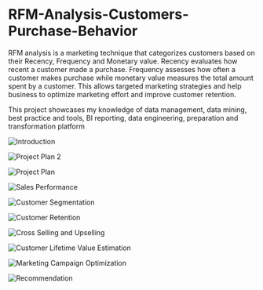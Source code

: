 # RFM-Analysis-Customers-Purchase-Behavior
RFM analysis is a marketing technique that categorizes customers based on their Recency, Frequency and Monetary value. Recency evaluates how recent a customer made a purchase. Frequency assesses how often a customer makes purchase while monetary value measures the total amount spent by a customer. This allows targeted marketing strategies and help business to optimize marketing effort and improve customer retention. 

This project showcases my knowledge of data management, data mining, best practice and tools, BI reporting, data engineering, preparation and transformation platform   


![Introduction](https://github.com/Dejokeoluolatunji/RFM-Analysis-Customers-Purchase-Behavior-/assets/148403480/b2e678e8-1e5d-4725-86dd-26cdae9b9368)

![Project Plan 2](https://github.com/Dejokeoluolatunji/RFM-Analysis-Customers-Purchase-Behavior-/assets/148403480/bceecd9a-63f6-48d4-b049-61bc8fb75c30)

![Project Plan](https://github.com/Dejokeoluolatunji/RFM-Analysis-Customers-Purchase-Behavior-/assets/148403480/3748cef2-fb56-4afe-b6d5-d04683827244)

![Sales Performance](https://github.com/Dejokeoluolatunji/RFM-Analysis-Customers-Purchase-Behavior-/assets/148403480/e971837a-cb02-4797-9cf6-6d1a2b044dd0)

![Customer Segmentation ](https://github.com/Dejokeoluolatunji/RFM-Analysis-Customers-Purchase-Behavior-/assets/148403480/a07b9b44-af1d-4064-911a-4e209f75bd34)

![Customer Retention](https://github.com/Dejokeoluolatunji/RFM-Analysis-Customers-Purchase-Behavior-/assets/148403480/cbf0e3ea-4ee4-42c6-9af6-c1a2fa52bddb)

![Cross Selling and Upselling](https://github.com/Dejokeoluolatunji/RFM-Analysis-Customers-Purchase-Behavior-/assets/148403480/2bdb7902-836b-424a-82b9-996c7de1bdef)

![Customer Lifetime Value Estimation](https://github.com/Dejokeoluolatunji/RFM-Analysis-Customers-Purchase-Behavior-/assets/148403480/a30ec3d4-e8f6-49f6-91bd-0e499e1d563f)

![Marketing Campaign Optimization](https://github.com/Dejokeoluolatunji/RFM-Analysis-Customers-Purchase-Behavior-/assets/148403480/ed0d6dbd-03a9-45fb-b42d-b4625d8f8fc0)

![Recommendation](https://github.com/Dejokeoluolatunji/RFM-Analysis-Customers-Purchase-Behavior-/assets/148403480/d24b9dd3-d8aa-47c1-a18e-029e965c9ceb)

